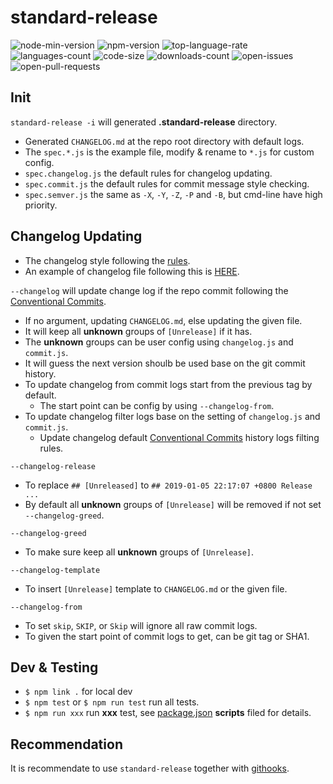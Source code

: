 # standard-release

![node-min-version](https://img.shields.io/node/v/v.svg)
![npm-version](https://img.shields.io/npm/v/@gkide/standard-release.svg)
![top-language-rate](https://img.shields.io/github/languages/top/gkide/standard-release.svg)
![languages-count](https://img.shields.io/github/languages/count/gkide/standard-release.svg)
![code-size](https://img.shields.io/github/languages/code-size/gkide/standard-release.svg)
![downloads-count](https://img.shields.io/github/downloads/gkide/standard-release/total.svg)
![open-issues](https://img.shields.io/github/issues/gkide/standard-release.svg)
![open-pull-requests](https://img.shields.io/github/issues-pr/gkide/standard-release.svg)

## Init

`standard-release -i` will generated **.standard-release** directory.

- Generated `CHANGELOG.md` at the repo root directory with default logs.
- The `spec.*.js` is the example file, modify & rename to `*.js` for custom config.
- `spec.changelog.js` the default rules for changelog updating.
- `spec.commit.js` the default rules for commit message style checking.
- `spec.semver.js` the same as ``-X``, ``-Y``, ``-Z``, ``-P`` and ``-B``,
   but cmd-line have high priority.


## Changelog Updating

- The changelog style following the [rules](https://codingart.readthedocs.io/en/latest/ChangeLog.html).
- An example of changelog file following this is [HERE](https://github.com/gkide/coding-style/blob/master/data/CHANGELOG.md).

`--changelog` will update change log if the repo commit following
the [Conventional Commits](https://conventionalcommits.org).
- If no argument, updating `CHANGELOG.md`, else updating the given file.
- It will keep all **unknown** groups of `[Unrelease]` if it has.
- The **unknown** groups can be user config using `changelog.js` and `commit.js`.
- It will guess the next version shoulb be used base on the git commit history.
- To update changelog from commit logs start from the previous tag by default.
  * The start point can be config by using `--changelog-from`.
- To update changelog filter logs base on the setting of `changelog.js` and `commit.js`.
  * Update changelog default [Conventional Commits](https://github.com/gkide/repo-hooks/blob/master/Conventional.md)
    history logs filting rules.

`--changelog-release`
- To replace `## [Unreleased]` to `## 2019-01-05 22:17:07 +0800 Release ...`
- By default all **unknown** groups of `[Unrelease]` will be removed if not set `--changelog-greed`.

`--changelog-greed`
- To make sure keep all **unknown** groups of `[Unrelease]`.

`--changelog-template`
- To insert `[Unrelease]` template to `CHANGELOG.md` or the given file.

`--changelog-from`
- To set `skip`, `SKIP`, or `Skip` will ignore all raw commit logs.
- To given the start point of commit logs to get, can be git tag or SHA1.

## Dev & Testing

- `$ npm link .` for local dev
- `$ npm test` or `$ npm run test` run all tests.
- `$ npm run xxx` run **xxx** test, see [package.json](package.json) **scripts** filed for details.

## Recommendation

It is recommendate to use `standard-release` together with [githooks](https://github.com/gkide/repo-hooks).
